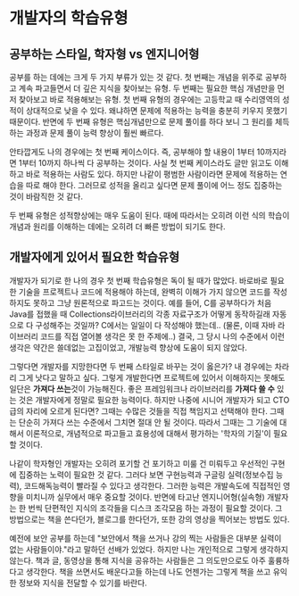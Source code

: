 # 개발자의 학습유형

## 공부하는 스타일, 학자형 vs 엔지니어형

공부를 하는 데에는 크게 두 가지 부류가 있는 것 같다. 첫 번째는 개념을 위주로 공부하고 계속 파고들면서 더 깊은 지식을 찾아보는 유형. 두 번째는 필요한 핵심 개념만을 먼저 찾아보고 바로 적용해보는 유형. 첫 번째 유형의 경우에는 고등학교 때 수리영역의 성적이 상대적으로 낮을 수 있다. 왜냐하면 문제에 적용하는 능력을 충분히 키우지 못했기 때문이다. 반면에 두 번째 유형은 핵심개념만으로 문제 풀이를 하다 보니 그 원리를 체득하는 과정과 문제 풀이 능력 향상이 훨씬 빠르다.

안타깝게도 나의 경우에는 첫 번째 케이스이다. 즉, 공부해야 할 내용이 1부터 10까지라면 1부터 10까지 하나씩 다 공부하는 것이다. 사실 첫 번째 케이스라도 글만 읽고도 이해하고 바로 적용하는 사람도 있다. 하지만 나같이 평범한 사람이라면 문제에 적용하는 연습을 따로 해야 한다. 그러므로 성적을 올리고 싶다면 문제 풀이에 어느 정도 집중하는 것이 바람직한 것 같다.

두 번째 유형은 성적향상에는 매우 도움이 된다. 때에 따라서는 오히려 이런 식의 학습이 개념과 원리를 이해하는 데에는 오히려 더 빠른 방법이 되기도 한다.

## 개발자에게 있어서 필요한 학습유형

개발자가 되기로 한 나의 경우 첫 번째 학습유형은 독이 될 때가 많았다. 바로바로 필요한 기술을 프로젝트나 코드에 적용해야 하는데, 완벽히 이해가 가지 않으면 코드를 작성하지도 못하고 그냥 원론적으로 파고드는 것이다. 예를 들어, C를 공부하다가 처음 Java를 접했을 때 Collections라이브러리의 각종 자료구조가 어떻게 동작하길래 자동으로 다 구성해주는 것일까? C에서는 일일이 다 작성해야 했는데.. (물론, 이때 자바 라이브러리 코드를 직접 열어볼 생각은 못 한 주제에..) 결국, 그 당시 나의 수준에서 이런 생각은 약간은 쓸데없는 고집이었고, 개발능력 향상에 도움이 되지 않았다.

그렇다면 개발자를 지망한다면 두 번째 스타일로 바꾸는 것이 옳은가? 내 경우에는 차라리 그게 낫다고 말하고 싶다. 그렇게 개발한다면 프로젝트에 있어서 이해하지는 못해도 일단은 **가져다 쓰는**것이 가능해진다. 좋은 프레임워크나 라이브러리를 **가져다 쓸 수** 있는 것은 개발자에게 정말로 필요한 능력이다. 하지만 나중에 시니어 개발자가 되고 CTO 급의 자리에 오르게 된다면? 그때는 수많은 것들을 직접 책임지고 선택해야 한다. 그때는 단순히 가져다 쓰는 수준에서 그치면 절대 안 될 것이다. 따라서 그때는 그 기술에 대해서 이론적으로, 개념적으로 파고들고 효용성에 대해서 평가하는 '학자의 기질'이 필요할 것이다.

나같이 학자형인 개발자는 오히려 포기할 건 포기하고 미룰 건 미뤄두고 우선적인 구현에 집중하는 노력이 필요한 것 같다. 그러다 보면 구현능력과 구글링 실력(정보수집 능력), 코드해독능력이 빨라질 수 있다고 생각한다. 그러한 능력은 개발속도에 직접적인 영향을 미치니까 실무에서 매우 중요할 것이다. 반면에 타고난 엔지니어형(실속형) 개발자는 한 번씩 단편적인 지식의 조각들을 디스크 조각모음 하는 과정이 필요할 것이다. 그 방법으로는 책을 쓴다던가, 블로그를 한다던가, 또한 강의 영상을 찍어보는 방법도 있다.

예전에 보안 공부를 하는데 "보안에서 책을 쓰거나 강의 찍는 사람들은 대부분 실력이 없는 사람들이야."라고 말하던 선배가 있었다. 하지만 나는 개인적으로 그렇게 생각하지 않는다. 책과 글, 동영상을 통해 지식을 공유하는 사람들은 그 의도만으로도 아주 훌륭하다고 생각한다. 책을 쓰면서도 배운다고들 하는데 나도 언젠가는 그렇게 책을 쓰고 유익한 정보와 지식을 전달할 수 있기를 바란다.

